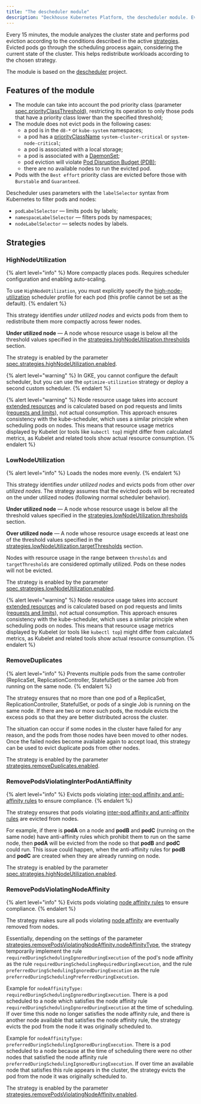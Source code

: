 ```yaml
---
title: "The descheduler module"
description: "Deckhouse Kubernetes Platform, the descheduler module. Every 15 minutes, analyzes the cluster state and performs pod eviction according to the conditions described in the active strategies."
---
```


Every 15 minutes, the module analyzes the cluster state and performs pod eviction according to the conditions described in the active [strategies](#strategies). Evicted pods go through the scheduling process again, considering the current state of the cluster. This helps redistribute workloads according to the chosen strategy.
 
The module is based on the [descheduler](https://github.com/kubernetes-sigs/descheduler) project.

## Features of the module

* The module can take into account the pod priority class (parameter [spec.priorityClassThreshold](cr.html#descheduler-v1alpha2-spec-priorityclassthreshold)), restricting its operation to only those pods that have a priority class lower than the specified threshold;
* The module does not evict pods in the following cases:
  * a pod is in the `d8-*` or `kube-system` namespaces;
  * a pod has a [priorityClassName](../priority-class/) `system-cluster-critical` or `system-node-critical`;
  * a pod is associated with a local storage;
  * a pod is associated with a [DaemonSet](https://kubernetes.io/docs/concepts/workloads/controllers/daemonset/);
  * pod eviction will violate [Pod Disruption Budget (PDB)](https://kubernetes.io/docs/concepts/workloads/pods/disruptions/);
  * there are no available nodes to run the evicted pod.
* Pods with the `Best effort` priority class are evicted before those with `Burstable` and `Guaranteed`.

Descheduler uses parameters with the `labelSelector` syntax from Kubernetes to filter pods and nodes:

* `podLabelSelector` — limits pods by labels;
* `namespaceLabelSelector` — filters pods by namespaces;
* `nodeLabelSelector` — selects nodes by labels.

## Strategies

### HighNodeUtilization

{% alert level="info" %}
More compactly places pods. Requires scheduler configuration and enabling auto-scaling.

To use `HighNodeUtilization`, you must explicitly specify the [high-node-utilization](../control-plane-manager/faq.html#scheduler-profiles) scheduler profile for each pod (this profile cannot be set as the default).
{% endalert %}

This strategy identifies *under utilized nodes* and evicts pods from them to redistribute them more compactly across fewer nodes.

**Under utilized node** — A node whose resource usage is below all the threshold values specified in the [strategies.highNodeUtilization.thresholds](cr.html#descheduler-v1alpha2-spec-strategies-highnodeutilization-thresholds) section.

The strategy is enabled by the parameter [spec.strategies.highNodeUtilization.enabled](cr.html#descheduler-v1alpha2-spec-strategies-highnodeutilization-enabled).

{% alert level="warning" %}
In GKE, you cannot configure the default scheduler, but you can use the `optimize-utilization` strategy or deploy a second custom scheduler.
{% endalert %}

{% alert level="warning" %}
Node resource usage takes into account [extended resources](https://kubernetes.io/docs/tasks/configure-pod-container/extended-resource/) and is calculated based on pod requests and limits ([requests and limits](https://kubernetes.io/docs/concepts/configuration/manage-resources-containers/#requests-and-limits)), not actual consumption. This approach ensures consistency with the kube-scheduler, which uses a similar principle when scheduling pods on nodes. This means that resource usage metrics displayed by Kubelet (or tools like `kubectl top`) might differ from calculated metrics, as Kubelet and related tools show actual resource consumption.
{% endalert %}

### LowNodeUtilization

{% alert level="info" %}
Loads the nodes more evenly.
{% endalert %}

This strategy identifies *under utilized nodes* and evicts pods from other *over utilized nodes*. The strategy assumes that the evicted pods will be recreated on the under utilized nodes (following normal scheduler behavior).

**Under utilized node** — A node whose resource usage is below all the threshold values specified in the [strategies.lowNodeUtilization.thresholds](cr.html#descheduler-v1alpha2-spec-strategies-lownodeutilization-thresholds) section.

**Over utilized node** — A node whose resource usage exceeds at least one of the threshold values specified in the [strategies.lowNodeUtilization.targetThresholds](cr.html#descheduler-v1alpha2-spec-strategies-lownodeutilization-targetthresholds) section.

Nodes with resource usage in the range between `thresholds` and `targetThresholds` are considered optimally utilized. Pods on these nodes will not be evicted.

The strategy is enabled by the parameter [spec.strategies.lowNodeUtilization.enabled](cr.html#descheduler-v1alpha2-spec-strategies-lownodeutilization-enabled).

{% alert level="warning" %}
Node resource usage takes into account [extended resources](https://kubernetes.io/docs/tasks/configure-pod-container/extended-resource/) and is calculated based on pod requests and limits ([requests and limits](https://kubernetes.io/docs/concepts/configuration/manage-resources-containers/#requests-and-limits)), not actual consumption. This approach ensures consistency with the kube-scheduler, which uses a similar principle when scheduling pods on nodes. This means that resource usage metrics displayed by Kubelet (or tools like `kubectl top`) might differ from calculated metrics, as Kubelet and related tools show actual resource consumption.
{% endalert %}

### RemoveDuplicates

{% alert level="info" %}
Prevents multiple pods from the same controller (ReplicaSet, ReplicationController, StatefulSet) or the samee Job from running on the same node.
{% endalert %}

The strategy ensures that no more than one pod of a ReplicaSet, ReplicationController, StatefulSet, or pods of a single Job is running on the same node. If there are two or more such pods, the module evicts the excess pods so that they are better distributed across the cluster.

The situation can occur if some nodes in the cluster have failed for any reason, and the pods from those nodes have been moved to other nodes. Once the failed nodes become available again to accept load, this strategy can be used to evict duplicate pods from other nodes.

The strategy is enabled by the parameter [strategies.removeDuplicates.enabled](cr.html#descheduler-v1alpha2-spec-strategies-removeduplicates-enabled).

### RemovePodsViolatingInterPodAntiAffinity

{% alert level="info" %}
Evicts pods violating [inter-pod affinity and anti-affinity rules](https://kubernetes.io/docs/concepts/scheduling-eviction/assign-pod-node/#inter-pod-affinity-and-anti-affinity) to ensure compliance.
{% endalert %}

The strategy ensures that pods violating [inter-pod affinity and anti-affinity rules](https://kubernetes.io/docs/concepts/scheduling-eviction/assign-pod-node/#inter-pod-affinity-and-anti-affinity) are evicted from nodes.

For example, if there is **podA** on a node and **podB** and **podC** (running on the same node) have anti-affinity rules which prohibit them to run on the same node, then **podA** will be evicted from the node so that **podB** and **podC** could run. This issue could happen, when the anti-affinity rules for **podB** and **podC** are created when they are already running on node.

The strategy is enabled by the parameter [spec.strategies.highNodeUtilization.enabled](cr.html#descheduler-v1alpha2-spec-strategies-highnodeutilization-enabled).

### RemovePodsViolatingNodeAffinity

{% alert level="info" %}
Evicts pods violating [node affinity rules](https://kubernetes.io/docs/concepts/scheduling-eviction/assign-pod-node/#node-affinity) to ensure compliance.
{% endalert %}

The strategy makes sure all pods violating [node affinity](https://kubernetes.io/docs/concepts/scheduling-eviction/assign-pod-node/#node-affinity) are eventually removed from nodes.

Essentially, depending on the settings of the parameter [strategies.removePodsViolatingNodeAffinity.nodeAffinityType](cr.html#descheduler-v1alpha2-spec-strategies-removepodsviolatingnodeaffinity-nodeaffinitytype), the strategy temporarily implement the rule `requiredDuringSchedulingIgnoredDuringExecution` of the pod's node affinity as the rule `requiredDuringSchedulingRequiredDuringExecution`, and the rule `preferredDuringSchedulingIgnoredDuringExecution` as the rule `preferredDuringSchedulingPreferredDuringExecution`.

Example for `nodeAffinityType: requiredDuringSchedulingIgnoredDuringExecution`. There is a pod scheduled to a node which satisfies the node affinity rule `requiredDuringSchedulingIgnoredDuringExecution` at the time of scheduling. If over time this node no longer satisfies the node affinity rule, and there is another node available that satisfies the node affinity rule, the strategy evicts the pod from the node it was originally scheduled to.

Example for `nodeAffinityType: preferredDuringSchedulingIgnoredDuringExecution`. There is a pod scheduled to a node because at the time of scheduling there were no other nodes that satisfied the node affinity rule `preferredDuringSchedulingIgnoredDuringExecution`. If over time an available node that satisfies this rule appears in the cluster, the strategy evicts the pod from the node it was originally scheduled to.

The strategy is enabled by the parameter [strategies.removePodsViolatingNodeAffinity.enabled](cr.html#descheduler-v1alpha2-spec-strategies-removepodsviolatingnodeaffinity-enabled).
